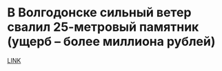 # В Волгодонске сильный ветер свалил 25-метровый памятник (ущерб – более миллиона рублей)



[LINK](https://varlamov.ru/2302303.html)